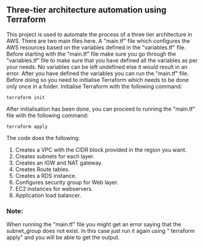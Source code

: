 ## Three-tier architecture automation using Terraform

This project is used to automate the process of a three tier architecture in AWS. There are two main files here. A "main.tf" file which configures the AWS resources based on the variables defined in the "variables.tf" file. Before starting with the "main.tf" file make sure you go through the "variables.tf" file to make sure that you have defined all the variables as per your needs. No variables can be left undefined else it would result in an error. After you have defined the variables you can run the "main.tf" file. Before doing so you need to initialise Terraform which needs to be done only once in a folder. Initialise Terraform with the following command:
```
terraform init
```
After initialisation has been done, you can proceed to running the "main.tf" file with the following command:
```
terraform apply
```

The code does the following:
1. Creates a VPC with the CIDR block provided in the region you want.
2. Creates subnets for each layer.
3. Creates an IGW and NAT gateway.
4. Creates Route tables.
5. Creates a RDS instance.
6. Configures security group for Web layer.
7. EC2 instances for webservers.
8. Application load balancer.

### Note: 
When running the "main.tf" file you might get an error saying that the subnet_group does not exist. In this case just run it again using " terraform apply" and you will be able to get the output.







